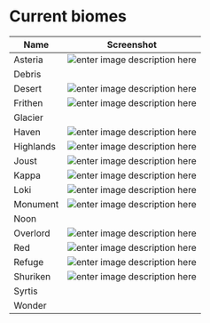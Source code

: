 # Current biomes


|Name            |Screenshot                 |
|----------------|-------------------------------|
|Asteria|     ![enter image description here](https://i.imgur.com/sGdssmG.jpg) |
|Debris|        |
|Desert| ![enter image description here](https://i.imgur.com/IO0DPSv.jpg)|
|Frithen| ![enter image description here](https://i.imgur.com/T1i9Vjq.jpg) |
|Glacier| |
|Haven| ![enter image description here](https://i.imgur.com/vr3d8xA.jpg)|
|Highlands| ![enter image description here](https://i.imgur.com/65MxR8g.jpg) |
|Joust| ![enter image description here](https://i.imgur.com/k2JTKyt.jpg) |
|Kappa| ![enter image description here](https://i.imgur.com/8jHtVkl.jpg) |
|Loki| ![enter image description here](https://i.imgur.com/ZzuRnsJ.jpg)|
|Monument| ![enter image description here](https://i.imgur.com/timZs87.jpg) |
|Noon| |
|Overlord|![enter image description here](https://i.imgur.com/8GrlMPC.jpg) |
|Red| ![enter image description here](https://i.imgur.com/bHcexTS.jpg)|
|Refuge| ![enter image description here](https://i.imgur.com/IP3AoRl.jpg)|
|Shuriken| ![enter image description here](https://i.imgur.com/0sc7pBA.jpg)|
|Syrtis| |
|Wonder| |
